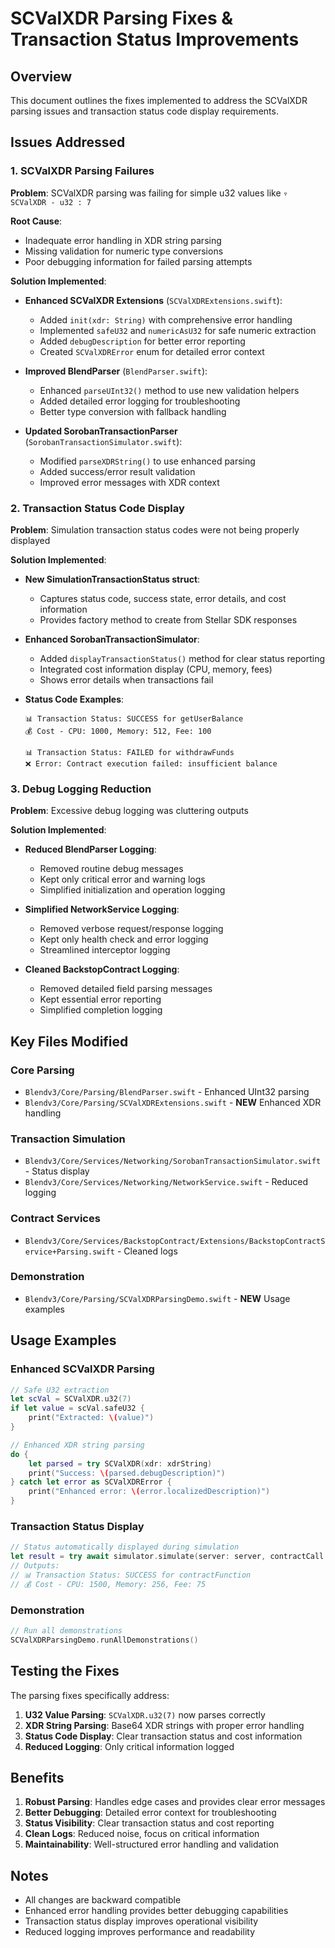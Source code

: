 # SCValXDR Parsing Fixes & Transaction Status Improvements

## Overview

This document outlines the fixes implemented to address the SCValXDR parsing issues and transaction status code display requirements.

## Issues Addressed

### 1. SCValXDR Parsing Failures
**Problem**: SCValXDR parsing was failing for simple u32 values like `▿ SCValXDR - u32 : 7`

**Root Cause**: 
- Inadequate error handling in XDR string parsing
- Missing validation for numeric type conversions
- Poor debugging information for failed parsing attempts

**Solution Implemented**:
- **Enhanced SCValXDR Extensions** (`SCValXDRExtensions.swift`):
  - Added `init(xdr: String)` with comprehensive error handling
  - Implemented `safeU32` and `numericAsU32` for safe numeric extraction
  - Added `debugDescription` for better error reporting
  - Created `SCValXDRError` enum for detailed error context

- **Improved BlendParser** (`BlendParser.swift`):
  - Enhanced `parseUInt32()` method to use new validation helpers
  - Added detailed error logging for troubleshooting
  - Better type conversion with fallback handling

- **Updated SorobanTransactionParser** (`SorobanTransactionSimulator.swift`):
  - Modified `parseXDRString()` to use enhanced parsing
  - Added success/error result validation
  - Improved error messages with XDR context

### 2. Transaction Status Code Display
**Problem**: Simulation transaction status codes were not being properly displayed

**Solution Implemented**:
- **New SimulationTransactionStatus struct**:
  - Captures status code, success state, error details, and cost information
  - Provides factory method to create from Stellar SDK responses

- **Enhanced SorobanTransactionSimulator**:
  - Added `displayTransactionStatus()` method for clear status reporting
  - Integrated cost information display (CPU, memory, fees)
  - Shows error details when transactions fail

- **Status Code Examples**:
  ```
  📊 Transaction Status: SUCCESS for getUserBalance
  💰 Cost - CPU: 1000, Memory: 512, Fee: 100
  
  📊 Transaction Status: FAILED for withdrawFunds  
  ❌ Error: Contract execution failed: insufficient balance
  ```

### 3. Debug Logging Reduction
**Problem**: Excessive debug logging was cluttering outputs

**Solution Implemented**:
- **Reduced BlendParser Logging**:
  - Removed routine debug messages
  - Kept only critical error and warning logs
  - Simplified initialization and operation logging

- **Simplified NetworkService Logging**:
  - Removed verbose request/response logging
  - Kept only health check and error logging
  - Streamlined interceptor logging

- **Cleaned BackstopContract Logging**:
  - Removed detailed field parsing messages
  - Kept essential error reporting
  - Simplified completion logging

## Key Files Modified

### Core Parsing
- `Blendv3/Core/Parsing/BlendParser.swift` - Enhanced UInt32 parsing
- `Blendv3/Core/Parsing/SCValXDRExtensions.swift` - **NEW** Enhanced XDR handling

### Transaction Simulation
- `Blendv3/Core/Services/Networking/SorobanTransactionSimulator.swift` - Status display
- `Blendv3/Core/Services/Networking/NetworkService.swift` - Reduced logging

### Contract Services
- `Blendv3/Core/Services/BackstopContract/Extensions/BackstopContractService+Parsing.swift` - Cleaned logs

### Demonstration
- `Blendv3/Core/Parsing/SCValXDRParsingDemo.swift` - **NEW** Usage examples

## Usage Examples

### Enhanced SCValXDR Parsing
```swift
// Safe U32 extraction
let scVal = SCValXDR.u32(7)
if let value = scVal.safeU32 {
    print("Extracted: \(value)")
}

// Enhanced XDR string parsing
do {
    let parsed = try SCValXDR(xdr: xdrString)
    print("Success: \(parsed.debugDescription)")
} catch let error as SCValXDRError {
    print("Enhanced error: \(error.localizedDescription)")
}
```

### Transaction Status Display
```swift
// Status automatically displayed during simulation
let result = try await simulator.simulate(server: server, contractCall: call)
// Outputs:
// 📊 Transaction Status: SUCCESS for contractFunction
// 💰 Cost - CPU: 1500, Memory: 256, Fee: 75
```

### Demonstration
```swift
// Run all demonstrations
SCValXDRParsingDemo.runAllDemonstrations()
```

## Testing the Fixes

The parsing fixes specifically address:
1. **U32 Value Parsing**: `SCValXDR.u32(7)` now parses correctly
2. **XDR String Parsing**: Base64 XDR strings with proper error handling
3. **Status Code Display**: Clear transaction status and cost information
4. **Reduced Logging**: Only critical information logged

## Benefits

1. **Robust Parsing**: Handles edge cases and provides clear error messages
2. **Better Debugging**: Detailed error context for troubleshooting
3. **Status Visibility**: Clear transaction status and cost reporting
4. **Clean Logs**: Reduced noise, focus on critical information
5. **Maintainability**: Well-structured error handling and validation

## Notes

- All changes are backward compatible
- Enhanced error handling provides better debugging capabilities
- Transaction status display improves operational visibility
- Reduced logging improves performance and readability 
